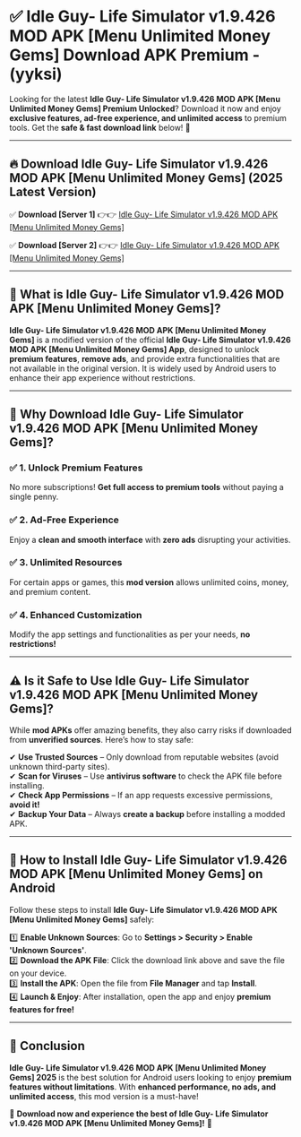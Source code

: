 
# ✅ Idle Guy- Life Simulator v1.9.426 MOD APK [Menu Unlimited Money Gems] Download APK Premium -  (yyksi) 

Looking for the latest **Idle Guy- Life Simulator v1.9.426 MOD APK [Menu Unlimited Money Gems] Premium Unlocked**? Download it now and enjoy **exclusive features, ad-free experience, and unlimited access** to premium tools. Get the **safe & fast download link** below! 🚀

---

## 🔥 Download Idle Guy- Life Simulator v1.9.426 MOD APK [Menu Unlimited Money Gems] (2025 Latest Version)

✅ **Download [Server 1]** 👉👉 [Idle Guy- Life Simulator v1.9.426 MOD APK [Menu Unlimited Money Gems] ](https://apkcomod.com?title=Idle_Guy-_Life_Simulator_v1.9.426_MOD_APK_[Menu_Unlimited_Money_Gems])  

✅ **Download [Server 2]** 👉👉 [Idle Guy- Life Simulator v1.9.426 MOD APK [Menu Unlimited Money Gems] ](https://apkcomod.com?title=Idle_Guy-_Life_Simulator_v1.9.426_MOD_APK_[Menu_Unlimited_Money_Gems])  


---

## 📌 What is Idle Guy- Life Simulator v1.9.426 MOD APK [Menu Unlimited Money Gems]?

**Idle Guy- Life Simulator v1.9.426 MOD APK [Menu Unlimited Money Gems]** is a modified version of the official **Idle Guy- Life Simulator v1.9.426 MOD APK [Menu Unlimited Money Gems] App**, designed to unlock **premium features**, **remove ads**, and provide extra functionalities that are not available in the original version. It is widely used by Android users to enhance their app experience without restrictions.

---

## 🌟 Why Download Idle Guy- Life Simulator v1.9.426 MOD APK [Menu Unlimited Money Gems]?

### ✅ 1. Unlock Premium Features
No more subscriptions! **Get full access to premium tools** without paying a single penny.

### ✅ 2. Ad-Free Experience
Enjoy a **clean and smooth interface** with **zero ads** disrupting your activities.

### ✅ 3. Unlimited Resources
For certain apps or games, this **mod version** allows unlimited coins, money, and premium content.

### ✅ 4. Enhanced Customization
Modify the app settings and functionalities as per your needs, **no restrictions!**

---

## ⚠️ Is it Safe to Use Idle Guy- Life Simulator v1.9.426 MOD APK [Menu Unlimited Money Gems]?

While **mod APKs** offer amazing benefits, they also carry risks if downloaded from **unverified sources**. Here’s how to stay safe:

✔ **Use Trusted Sources** – Only download from reputable websites (avoid unknown third-party sites).  
✔ **Scan for Viruses** – Use **antivirus software** to check the APK file before installing.  
✔ **Check App Permissions** – If an app requests excessive permissions, **avoid it!**  
✔ **Backup Your Data** – Always **create a backup** before installing a modded APK.

---

## 📲 How to Install Idle Guy- Life Simulator v1.9.426 MOD APK [Menu Unlimited Money Gems] on Android

Follow these steps to install **Idle Guy- Life Simulator v1.9.426 MOD APK [Menu Unlimited Money Gems]** safely:

1️⃣ **Enable Unknown Sources**: Go to **Settings > Security > Enable 'Unknown Sources'**.  
2️⃣ **Download the APK File**: Click the download link above and save the file on your device.  
3️⃣ **Install the APK**: Open the file from **File Manager** and tap **Install**.  
4️⃣ **Launch & Enjoy**: After installation, open the app and enjoy **premium features for free!**

---

## 🚀 Conclusion

**Idle Guy- Life Simulator v1.9.426 MOD APK [Menu Unlimited Money Gems] 2025** is the best solution for Android users looking to enjoy **premium features without limitations**. With **enhanced performance, no ads, and unlimited access**, this mod version is a must-have!

🔻 **Download now and experience the best of Idle Guy- Life Simulator v1.9.426 MOD APK [Menu Unlimited Money Gems]!** 🔻

